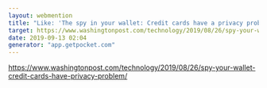 ```yaml
---
layout: webmention
title: "Like: 'The spy in your wallet: Credit cards have a privacy problem'"
target: https://www.washingtonpost.com/technology/2019/08/26/spy-your-wallet-credit-cards-have-privacy-problem/
date: 2019-09-13 02:04
generator: "app.getpocket.com"
---
```


https://www.washingtonpost.com/technology/2019/08/26/spy-your-wallet-credit-cards-have-privacy-problem/